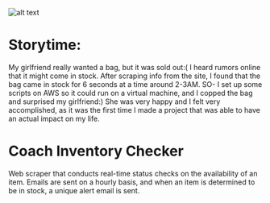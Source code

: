![alt text](https://images.coach.com/is/image/Coach/c7658_imcah_a0?$mobileProduct$)
# Storytime:
My girlfriend really wanted a bag, but it was sold out:( I heard rumors online that it might come in stock. After scraping info from the site, I found that the bag came in stock for 6 seconds at a time around 2-3AM. SO- I set up some scripts on AWS so it could run on a virtual machine, and I copped the bag and surprised my girlfriend:) She was very happy and I felt very accomplished, as it was the first time I made a project that was able to have an actual impact on my life.

# Coach Inventory Checker
Web scraper that conducts real-time status checks on the availability of an item. Emails are sent on a hourly basis, and when an item is determined to be in stock, a unique alert email is sent.
